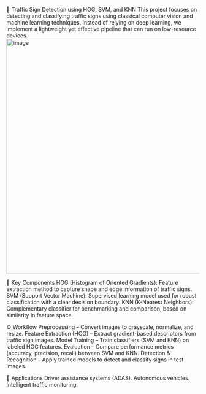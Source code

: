 🚦 Traffic Sign Detection using HOG, SVM, and KNN
This project focuses on detecting and classifying traffic signs using classical computer vision and machine learning techniques. Instead of relying on deep learning, we implement a lightweight yet effective pipeline that can run on low-resource devices.
<img width="723" height="613" alt="image" src="https://github.com/user-attachments/assets/e9685194-1635-4b27-ac14-eabb7febba2b" />

🔑 Key Components
HOG (Histogram of Oriented Gradients): Feature extraction method to capture shape and edge information of traffic signs.
SVM (Support Vector Machine): Supervised learning model used for robust classification with a clear decision boundary.
KNN (K-Nearest Neighbors): Complementary classifier for benchmarking and comparison, based on similarity in feature space.

⚙️ Workflow
Preprocessing – Convert images to grayscale, normalize, and resize.
Feature Extraction (HOG) – Extract gradient-based descriptors from traffic sign images.
Model Training – Train classifiers (SVM and KNN) on labeled HOG features.
Evaluation – Compare performance metrics (accuracy, precision, recall) between SVM and KNN.
Detection & Recognition – Apply trained models to detect and classify signs in test images.

🎯 Applications
Driver assistance systems (ADAS).
Autonomous vehicles.
Intelligent traffic monitoring.
